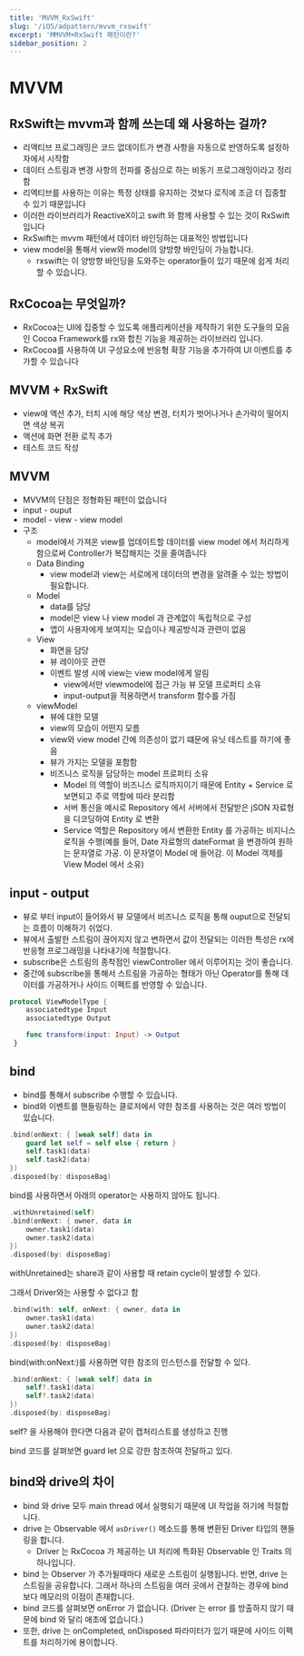 ```yaml
---
title: 'MVVM_RxSwift'
slug: '/iOS/adpattern/mvvm_rxswift'
excerpt: 'MMVVM+RxSwift 패턴이란?'
sidebar_position: 2
---
```


# MVVM

## RxSwift는 mvvm과 함께 쓰는데 왜 사용하는 걸까?

- 리액티브 프로그래밍은 코드 없데이트가 변경 사항을 자동으로 반영하도록 설정하자에서 시작함
- 데이터 스트림과 변경 사항의 전파를 중심으로 하는 비동기 프로그래밍이라고 정리함
- 리엑티브를 사용하는 이유는 특정 상태를 유지하는 것보다 로직에 조금 더 집중할 수 있기 때문입니다
- 이러한 라이브러리가 ReactiveX이고 swift 와 함께 사용할 수 있는 것이 RxSwift입니다
- RxSwift는 mvvm 패턴에서 데이터 바인딩하는 대표적인 방법입니다
- view model을 통해서 view와 model의 양방향 바인딩이 가능합니다.
    - rxswift는 이 양방향 바인딩을 도와주는 operator들이 있기 때문에 쉽게 처리할 수 있습니다.

## RxCocoa는 무엇일까?

- RxCocoa는 UI에 집중할 수 있도록 애플리케이션을 제작하기 위한 도구들의 모음인 Cocoa Framework를 rx와 합친 기능을 제공하는 라이브러리 입니다.
- RxCocoa를 사용하여 UI 구성요소에 반응형 확장 기능을 추가하여 UI 이벤트를 추가할 수 있습니다

## MVVM + RxSwift

- view에 액션 추가, 터치 시에 해당 색상 변경, 터치가 벗어나거나 손가락이 떨어지면 색상 복귀
- 액션에 화면 전환 로직 추가
- 테스트 코드 작성

## MVVM

- MVVM의 단점은 정형화된 패턴이 없습니다
- input - ouput
- model - view - view model
- 구조
    - model에서 가져온 view를 업데이트할 데이터를 view model 에서 처리하게 함으로써 Controller가 복잡해지는 것을 줄여줍니다
    - Data Binding
        - view model과 view는 서로에게 데이터의 변경을 알려줄 수 있는 방법이 필요합니다.
    - Model
        - data를 담당
        - model은 view 나 view model 과 관계없이 독립적으로 구성
        - 앱이 사용자에게 보여지는 모습이나 제공방식과 관련이 없음
    - View
        - 화면을 담당
        - 뷰 레이아웃 관련
        - 이벤트 발생 시에 view는 view model에게 알림
            - view에서만 viewmodel에 접근 가능 뷰 모델 프로퍼티 소유
            - input-output을 적용하면서 transform 함수를 가짐
    - viewModel
        - 뷰에 대한 모델
        - view의 모습이 어떤지 모름
        - view와 view model 간에 의존성이 없기 떄문에 유닛 테스트를 하기에 좋음
        - 뷰가 가지는 모델을 포함함
        - 비즈니스 로직을 담당하는 model 프로퍼티 소유
            - Model 의 역할이 비즈니스 로직까지이기 때문에 Entity + Service 로 보면되고 주로 역할에 따라 분리함
            - 서버 통신을 예시로 Repository 에서 서버에서 전달받은 jSON 자료형을 디코딩하여 Entity 로 변환
            - Service 역할은 Repository 에서 변환한 Entity 를 가공하는 비지니스 로직을 수행(예를 들어, Date 자료형의 dateFormat 을 변경하여 원하는 문자열로 가공. 이 문자열이 Model 에 들어감. 이 Model 객체를 View Model 에서 소유)

## input - output

- 뷰로 부터 input이 들어와서 뷰 모델에서 비즈니스 로직을 통해 ouput으로 전달되는 흐름이 이해하기 쉬었다.
- 뷰에서 출발한 스트림이 끊어지지 않고 변하면서 값이 전달되는 이러한 특성은 rx에 반응형 프로그래밍을 나타내기에 적절합니다.
- subscribe은 스트림의 종착점인 viewController 에서 이루어지는 것이 좋습니다.
- 중간에 subscribe을 통해서 스트림을 가공하는 형태가 아닌 Operator를 통해 데이터를 가공하거나 사이드 이펙트를 반영할 수 있습니다.

```swift
protocol ViewModelType {
    associatedtype Input
    associatedtype Output

    func transform(input: Input) -> Output
 }
```

## bind

- bind를 통해서 subscribe 수행할 수 있습니다.
- bind와 이벤트를 핸들링하는 클로저에서 약한 참조를 사용하는 것은 여러 방법이 있습니다.

```swift
.bind(onNext: { [weak self] data in
    guard let self = self else { return }
    self.task1(data)
    self.task2(data)
})
.disposed(by: disposeBag)
```

bind를 사용하면서 아래의 operator는 사용하지 않아도 됩니다.

```swift
.withUnretained(self)
.bind(onNext: { owner, data in
    owner.task1(data)
    owner.task2(data)
})
.disposed(by: disposeBag)
```

withUnretained는 share과 같이 사용할 때 retain cycle이 발생할 수 있다.

그래서 Driver와는 사용할 수 없다고 함

```swift
.bind(with: self, onNext: { owner, data in
    owner.task1(data)
    owner.task2(data)
})
.disposed(by: disposeBag)
```

bind(with:onNext:)를 사용하면 약한 참조의 인스턴스를 전달할 수 있다.

```swift
.bind(onNext: { [weak self] data in
    self?.task1(data)
    self?.task2(data)
})
.disposed(by: disposeBag)
```

self? 을 사용해야 한다면 다음과 같이 캡처리스트를 생성하고 진행

bind 코드를 살펴보면 guard let 으로 강한 참조하여 전달하고 있다.

## bind와 drive의 차이

- bind 와 drive 모두 main thread 에서 실행되기 때문에 UI 작업을 하기에 적절합니다.
- drive 는 Observable 에서 `asDriver()` 메소드를 통해 변환된 Driver 타입의 핸들링을 합니다.
    - Driver 는 RxCocoa 가 제공하는 UI 처리에 특화된 Observable 인 Traits 의 하나입니다.
- bind 는 Observer 가 추가될때마다 새로운 스트림이 실행됩니다. 반면, drive 는 스트림을 공유합니다. 그래서 하나의 스트림을 여러 곳에서 관찰하는 경우에 bind 보다 메모리의 이점이 존재합니다.
- bind 코드를 살펴보면 onError 가 없습니다. (Driver 는 error 를 방출하지 않기 때문에 bind 와 달리 애초에 없습니다.)
- 또한, drive 는 onCompleted, onDisposed 파라미터가 있기 때문에 사이드 이펙트를 처리하기에 용이합니다.

